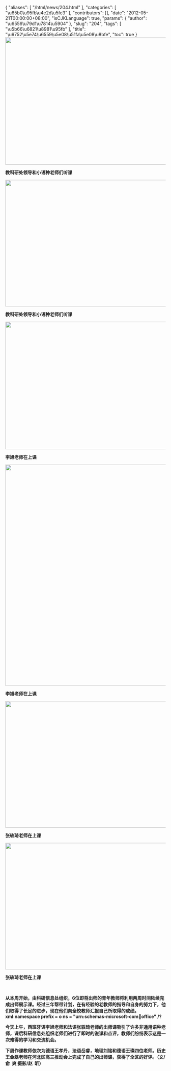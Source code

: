 {
    "aliases": [
        "/html/news/204.html"
    ],
    "categories": [
        "\u65b0\u95fb\u4e2d\u5fc3"
    ],
    "contributors": [],
    "date": "2012-05-21T00:00:00+08:00",
    "isCJKLanguage": true,
    "params": {
        "author": "\u6559\u79d1\u7814\u5904"
    },
    "slug": "204",
    "tags": [
        "\u5b66\u6821\u8981\u95fb"
    ],
    "title": "\u9752\u5e74\u6559\u5e08\u51fa\u5e08\u8bfe",
    "toc": true
}
**<img
    src="https://cdn.tfls.online/mirror/full/16a1f455492876548a732b720c50886326b505d3.jpg"
    style="display:block;margin-left:auto;margin-right:auto;"
    decoding="async"
    fetchpriority="auto"
    loading="lazy"
    height="400"
    width="600"
/>**

**教科研处领导和小语种老师们听课**

**<img
    src="https://cdn.tfls.online/mirror/full/998661894ad7577928f24b5d9793401e89c12a27.jpg"
    style="display:block;margin-left:auto;margin-right:auto;"
    decoding="async"
    fetchpriority="auto"
    loading="lazy"
    height="397"
    width="600"
/>**

**教科研处领导和小语种老师们听课**

**<img
    src="https://cdn.tfls.online/mirror/full/2e4cf2d96309c0ed90c7d1124a89c46fd4b5a82b.jpg"
    style="display:block;margin-left:auto;margin-right:auto;"
    decoding="async"
    fetchpriority="auto"
    loading="lazy"
    height="400"
    width="600"
/>**

**李旭老师在上课**

**<img
    src="https://cdn.tfls.online/mirror/full/d9ae88770ea6443ae496b1d3638a483ecda73b53.jpg"
    style="display:block;margin-left:auto;margin-right:auto;"
    decoding="async"
    fetchpriority="auto"
    loading="lazy"
    height="694"
    width="598"
/>**

**李旭老师在上课**

**<img
    src="https://cdn.tfls.online/mirror/full/0dc8aed283a35cc1ff66ae1b33ca7707ac5bfe49.jpg"
    style="display:block;margin-left:auto;margin-right:auto;"
    decoding="async"
    fetchpriority="auto"
    loading="lazy"
    height="397"
    width="600"
/>**

**张轶琦老师在上课**

**<img
    src="https://cdn.tfls.online/mirror/full/e490ee57ca6d1c589192c5f096a9e1493faebda6.jpg"
    style="display:block;margin-left:auto;margin-right:auto;"
    decoding="async"
    fetchpriority="auto"
    loading="lazy"
    height="397"
    width="600"
/>**

**张轶琦老师在上课**

 

**从本周开始，由科研信息处组织，6位即将出师的青年教师将利用两周时间陆续完成出师展示课。经过三年帮带计划，在有经验的老教师的指导和自身的努力下，他们取得了长足的进步，现在他们向全校教师汇报自己所取得的成绩。xml:namespace prefix = o ns = "urn:schemas-microsoft-com:office:office" /?**

**今天上午，西班牙语李旭老师和法语张轶琦老师的出师课吸引了许多非通用语种老师，课后科研信息处组织老师们进行了即时的说课和点评，教师们纷纷表示这是一次难得的学习和交流机会。**

**下周作课教师依次为德语王孝丹，法语岳睿，地理刘铭和德语王璨四位老师。历史王金磊老师在河北区高三推动会上完成了自己的出师课，获得了全区的好评。（文/俞  爽 摄影/赵  昕）**

